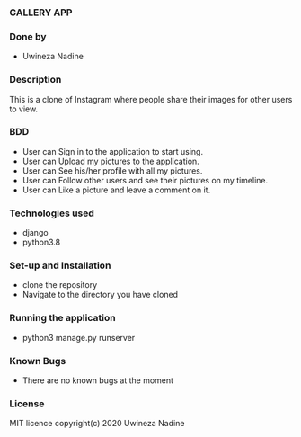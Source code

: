 ### GALLERY APP
### Done by 
* Uwineza Nadine

### Description

This is a clone of Instagram where people share their images for other users to view.
 
### BDD 

* User can Sign in to the application to start using.
* User can Upload my pictures to the application.
* User can See his/her profile with all my pictures.
* User can Follow other users and see their pictures on my timeline.
* User can Like a picture and leave a comment on it.

### Technologies used
* django
* python3.8

### Set-up and Installation
* clone the repository
* Navigate to the directory you have cloned

### Running the application
* python3 manage.py runserver

### Known Bugs
* There are no known bugs at the moment

### License
 MIT licence
 copyright(c) 2020 Uwineza Nadine